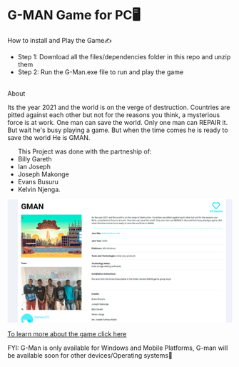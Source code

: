 <html>
  <head><h1>G-MAN Game for PC🖥️</h1></head>
  <body>
    <p>How to install and Play the Game✍️</p>
  <ul>
    <li>Step 1: Download all the files/dependencies folder in this repo and unzip them</li>
    <li>Step 2: Run the G-Man.exe file to run and play the game</li>
    <br>
    </ul>
    <caption>About</caption>
    <p>Its the year 2021 and the world is on the verge of destruction.
      Countries are pitted against each other but not for the reasons you think, a mysterious force is at work. 
      One man can save the world. Only one man can REPAIR it. 
      But wait he's busy playing a game. But when the time comes he is ready to save the world He is GMAN.
    </p>
    <ul>
  <caption>This Project was done with the partneship of:</caption>
    <li>Billy Gareth</li>
    <li>Ian Joseph</li>
    <li>Joseph Makonge</li>
    <li>Evans Busuru</li>
    <li>Kelvin Njenga.</li>
    </ul>
    <img src='Screenshot 2022-05-24 120342.png'>
    <a href='https://globalgamejam.org/2020/games/gman-4'><p>To learn more about the game click here</p></a>
    <caption>FYI: G-Man is only available for Windows and Mobile Platforms, G-man will be available soon for other devices/Operating systems🦾 </caption>
  </body>
  <html/>
